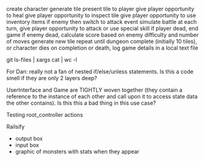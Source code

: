 
create character
generate tile
present tile to player
  give player opportunity to heal
  give player opportunity to inspect tile
  give player opportunity to use inventory items
  if enemy then switch to attack event
    simulate battle
      at each turn, give player opportunity to attack or use special skill
    if player dead, end game
    if enemy dead, calculate score based on enemy difficulty and number of moves
    generate new tile
  repeat until dungeon complete (initially 10 tiles), or character dies
on completion or death, log game details in a local text file



git ls-files | xargs cat | wc -l


For Dan:
  really not a fan of nested if/else/unless statements. Is this a code smell if they are only 2 layers deep?

  UserInterface and Game are TIGHTLY woven together (they contain a reference to the instance of each other and call upon it to access state data the other contains). Is this this a bad thing in this use case?

Testing root_controller actions




Railsify
  - output box
  - input box
  - graphic of monsters with stats when they appear